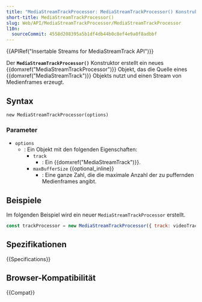 ```yaml
---
title: "MediaStreamTrackProcessor: MediaStreamTrackProcessor() Konstruktor"
short-title: MediaStreamTrackProcessor()
slug: Web/API/MediaStreamTrackProcessor/MediaStreamTrackProcessor
l10n:
  sourceCommit: 4558d208395a5b1df4db44b0c8ef4e9a0f8adbbf
---
```


{{APIRef("Insertable Streams for MediaStreamTrack API")}}

Der **`MediaStreamTrackProcessor()`** Konstruktor erstellt ein neues {{domxref("MediaStreamTrackProcessor")}} Objekt, das die Quelle eines {{domxref("MediaStreamTrack")}} Objekts nutzt und einen Stream von Medienframes erzeugt.

## Syntax

```js-nolint
new MediaStreamTrackProcessor(options)
```

### Parameter

- `options`
  - : Ein Objekt mit den folgenden Eigenschaften:
    - `track`
      - : Ein {{domxref("MediaStreamTrack")}}.
    - `maxBufferSize` {{optional_inline}}
      - : Eine ganze Zahl, die die maximale Anzahl der zu puffernden Medienframes angibt.

## Beispiele

Im folgenden Beispiel wird ein neuer `MediaStreamTrackProcessor` erstellt.

```js
const trackProcessor = new MediaStreamTrackProcessor({ track: videoTrack });
```

## Spezifikationen

{{Specifications}}

## Browser-Kompatibilität

{{Compat}}
